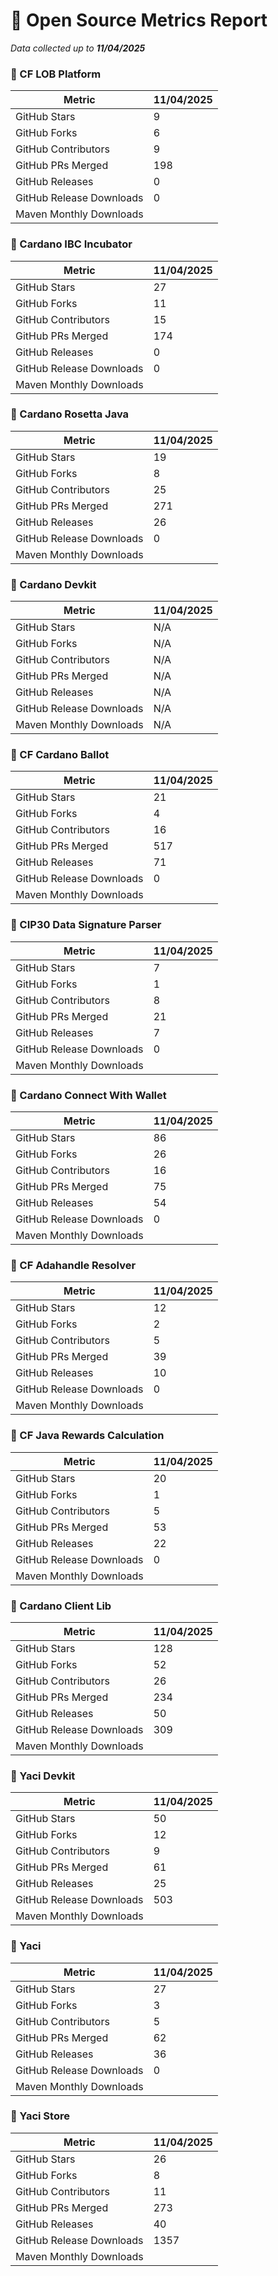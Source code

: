 # 🚀 Open Source Metrics Report

_Data collected up to **11/04/2025**_

### 📌 CF LOB Platform

| Metric | 11/04/2025 |
|--------|--------|
| GitHub Stars | 9 |
| GitHub Forks | 6 |
| GitHub Contributors | 9 |
| GitHub PRs Merged | 198 |
| GitHub Releases | 0 |
| GitHub Release Downloads | 0 |
| Maven Monthly Downloads |  |

### 📌 Cardano IBC Incubator

| Metric | 11/04/2025 |
|--------|--------|
| GitHub Stars | 27 |
| GitHub Forks | 11 |
| GitHub Contributors | 15 |
| GitHub PRs Merged | 174 |
| GitHub Releases | 0 |
| GitHub Release Downloads | 0 |
| Maven Monthly Downloads |  |

### 📌 Cardano Rosetta Java

| Metric | 11/04/2025 |
|--------|--------|
| GitHub Stars | 19 |
| GitHub Forks | 8 |
| GitHub Contributors | 25 |
| GitHub PRs Merged | 271 |
| GitHub Releases | 26 |
| GitHub Release Downloads | 0 |
| Maven Monthly Downloads |  |

### 📌 Cardano Devkit

| Metric | 11/04/2025 |
|--------|--------|
| GitHub Stars | N/A |
| GitHub Forks | N/A |
| GitHub Contributors | N/A |
| GitHub PRs Merged | N/A |
| GitHub Releases | N/A |
| GitHub Release Downloads | N/A |
| Maven Monthly Downloads | N/A |

### 📌 CF Cardano Ballot

| Metric | 11/04/2025 |
|--------|--------|
| GitHub Stars | 21 |
| GitHub Forks | 4 |
| GitHub Contributors | 16 |
| GitHub PRs Merged | 517 |
| GitHub Releases | 71 |
| GitHub Release Downloads | 0 |
| Maven Monthly Downloads |  |

### 📌 CIP30 Data Signature Parser

| Metric | 11/04/2025 |
|--------|--------|
| GitHub Stars | 7 |
| GitHub Forks | 1 |
| GitHub Contributors | 8 |
| GitHub PRs Merged | 21 |
| GitHub Releases | 7 |
| GitHub Release Downloads | 0 |
| Maven Monthly Downloads |  |

### 📌 Cardano Connect With Wallet

| Metric | 11/04/2025 |
|--------|--------|
| GitHub Stars | 86 |
| GitHub Forks | 26 |
| GitHub Contributors | 16 |
| GitHub PRs Merged | 75 |
| GitHub Releases | 54 |
| GitHub Release Downloads | 0 |
| Maven Monthly Downloads |  |

### 📌 CF Adahandle Resolver

| Metric | 11/04/2025 |
|--------|--------|
| GitHub Stars | 12 |
| GitHub Forks | 2 |
| GitHub Contributors | 5 |
| GitHub PRs Merged | 39 |
| GitHub Releases | 10 |
| GitHub Release Downloads | 0 |
| Maven Monthly Downloads |  |

### 📌 CF Java Rewards Calculation

| Metric | 11/04/2025 |
|--------|--------|
| GitHub Stars | 20 |
| GitHub Forks | 1 |
| GitHub Contributors | 5 |
| GitHub PRs Merged | 53 |
| GitHub Releases | 22 |
| GitHub Release Downloads | 0 |
| Maven Monthly Downloads |  |

### 📌 Cardano Client Lib

| Metric | 11/04/2025 |
|--------|--------|
| GitHub Stars | 128 |
| GitHub Forks | 52 |
| GitHub Contributors | 26 |
| GitHub PRs Merged | 234 |
| GitHub Releases | 50 |
| GitHub Release Downloads | 309 |
| Maven Monthly Downloads |  |

### 📌 Yaci Devkit

| Metric | 11/04/2025 |
|--------|--------|
| GitHub Stars | 50 |
| GitHub Forks | 12 |
| GitHub Contributors | 9 |
| GitHub PRs Merged | 61 |
| GitHub Releases | 25 |
| GitHub Release Downloads | 503 |
| Maven Monthly Downloads |  |

### 📌 Yaci

| Metric | 11/04/2025 |
|--------|--------|
| GitHub Stars | 27 |
| GitHub Forks | 3 |
| GitHub Contributors | 5 |
| GitHub PRs Merged | 62 |
| GitHub Releases | 36 |
| GitHub Release Downloads | 0 |
| Maven Monthly Downloads |  |

### 📌 Yaci Store

| Metric | 11/04/2025 |
|--------|--------|
| GitHub Stars | 26 |
| GitHub Forks | 8 |
| GitHub Contributors | 11 |
| GitHub PRs Merged | 273 |
| GitHub Releases | 40 |
| GitHub Release Downloads | 1357 |
| Maven Monthly Downloads |  |

